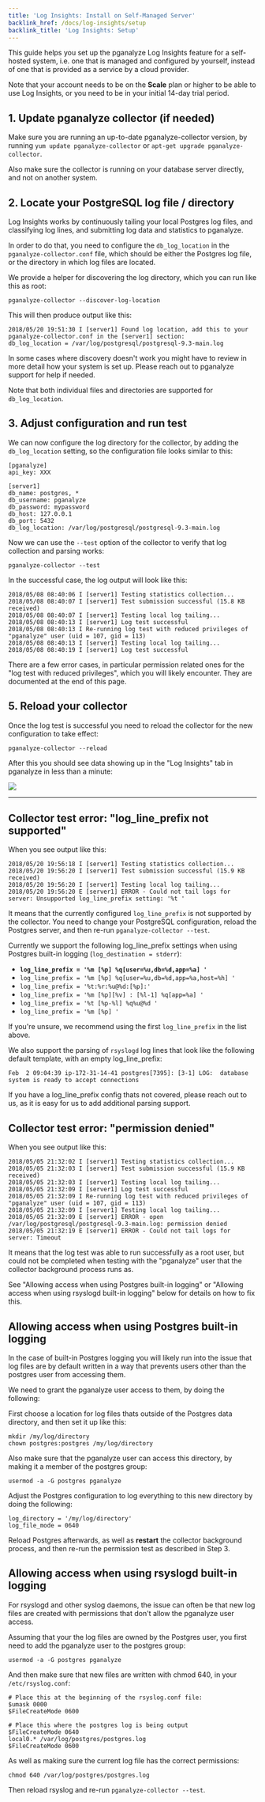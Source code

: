 ```yaml
---
title: 'Log Insights: Install on Self-Managed Server'
backlink_href: /docs/log-insights/setup
backlink_title: 'Log Insights: Setup'
---
```


This guide helps you set up the pganalyze Log Insights feature for a self-hosted system, i.e. one that is managed and configured by yourself, instead of one that is provided as a service by a cloud provider.

Note that your account needs to be on the **Scale** plan or higher to be able to use Log Insights, or you need to be in your initial 14-day trial period.

## 1. Update pganalyze collector (if needed)

Make sure you are running an up-to-date pganalyze-collector version, by running `yum update pganalyze-collector` or `apt-get upgrade pganalyze-collector`.

Also make sure the collector is running on your database server directly, and not on another system.

## 2. Locate your PostgreSQL log file / directory

Log Insights works by continuously tailing your local Postgres log files, and classifying log lines, and submitting log data and statistics to pganalyze.

In order to do that, you need to configure the `db_log_location` in the `pganalyze-collector.conf` file, which should be either the Postgres log file, or the directory in which log files are located.

We provide a helper for discovering the log directory, which you can run like this as root:

```
pganalyze-collector --discover-log-location
```

This will then produce output like this:

```
2018/05/20 19:51:30 I [server1] Found log location, add this to your pganalyze-collector.conf in the [server1] section:
db_log_location = /var/log/postgresql/postgresql-9.3-main.log
```

In some cases where discovery doesn't work you might have to review in more detail how your system is set up. Please reach out to pganalyze support for help if needed.

Note that both individual files and directories are supported for `db_log_location`.

## 3. Adjust configuration and run test

We can now configure the log directory for the collector, by adding the `db_log_location` setting, so the configuration file looks similar to this:

```
[pganalyze]
api_key: XXX

[server1]
db_name: postgres, *
db_username: pganalyze
db_password: mypassword
db_host: 127.0.0.1
db_port: 5432
db_log_location: /var/log/postgresql/postgresql-9.3-main.log
```

Now we can use the `--test` option of the collector to verify that log collection and parsing works:

```
pganalyze-collector --test
```

In the successful case, the log output will look like this:

```
2018/05/08 08:40:06 I [server1] Testing statistics collection...
2018/05/08 08:40:07 I [server1] Test submission successful (15.8 KB received)
2018/05/08 08:40:07 I [server1] Testing local log tailing...
2018/05/08 08:40:13 I [server1] Log test successful
2018/05/08 08:40:13 I Re-running log test with reduced privileges of "pganalyze" user (uid = 107, gid = 113)
2018/05/08 08:40:13 I [server1] Testing local log tailing...
2018/05/08 08:40:19 I [server1] Log test successful
```

There are a few error cases, in particular permission related ones for the "log test with reduced privileges", which you will likely encounter. They are documented at the end of this page.

## 5. Reload your collector

Once the log test is successful you need to reload the collector for the new configuration to take effect:

```
pganalyze-collector --reload
```

After this you should see data showing up in the "Log Insights" tab in pganalyze in less than a minute:

![](log_insights_screenshot.png)

---

## Collector test error: "log\_line\_prefix not supported"

When you see output like this:

```
2018/05/20 19:56:18 I [server1] Testing statistics collection...
2018/05/20 19:56:20 I [server1] Test submission successful (15.9 KB received)
2018/05/20 19:56:20 I [server1] Testing local log tailing...
2018/05/20 19:56:20 E [server1] ERROR - Could not tail logs for server: Unsupported log_line_prefix setting: '%t '
```

It means that the currently configured `log_line_prefix` is not supported by the collector. You need to change your PostgreSQL configuration, reload the Postgres server, and then re-run `pganalyze-collector --test`.

Currently we support the following log\_line\_prefix settings when using Postgres built-in logging (`log_destination = stderr`):

* **`log_line_prefix = '%m [%p] %q[user=%u,db=%d,app=%a] '`**
* `log_line_prefix = '%m [%p] %q[user=%u,db=%d,app=%a,host=%h] '`
* `log_line_prefix = '%t:%r:%u@%d:[%p]:'`
* `log_line_prefix = '%m [%p][%v] : [%l-1] %q[app=%a] '`
* `log_line_prefix = '%t [%p-%l] %q%u@%d '`
* `log_line_prefix = '%m [%p] '`

If you're unsure, we recommend using the first `log_line_prefix` in the list above.

We also support the parsing of `rsyslogd` log lines that look like the following default template, with an empty log\_line\_prefix:

```
Feb  2 09:04:39 ip-172-31-14-41 postgres[7395]: [3-1] LOG:  database system is ready to accept connections
```

If you have a log\_line\_prefix config thats not covered, please reach out to us, as it is easy for us to add additional parsing support.

## Collector test error: "permission denied"

When you see output like this:

```
2018/05/05 21:32:02 I [server1] Testing statistics collection...
2018/05/05 21:32:03 I [server1] Test submission successful (15.9 KB received)
2018/05/05 21:32:03 I [server1] Testing local log tailing...
2018/05/05 21:32:09 I [server1] Log test successful
2018/05/05 21:32:09 I Re-running log test with reduced privileges of "pganalyze" user (uid = 107, gid = 113)
2018/05/05 21:32:09 I [server1] Testing local log tailing...
2018/05/05 21:32:09 E [server1] ERROR - open /var/log/postgresql/postgresql-9.3-main.log: permission denied
2018/05/05 21:32:19 E [server1] ERROR - Could not tail logs for server: Timeout
```

It means that the log test was able to run successfully as a root user, but could not be completed when testing with the "pganalyze" user that the collector background process runs as.

See "Allowing access when using Postgres built-in logging" or "Allowing access when using rsyslogd built-in logging" below for details on how to fix this.

## Allowing access when using Postgres built-in logging

In the case of built-in Postgres logging you will likely run into the issue that
log files are by default written in a way that prevents users other than the
postgres user from accessing them.

We need to grant the pganalyze user access to them, by doing the following:

First choose a location for log files thats outside of the Postgres data directory,
and then set it up like this:

```
mkdir /my/log/directory
chown postgres:postgres /my/log/directory
```

Also make sure that the pganalyze user can access this directory, by making it a member of the postgres group:

```
usermod -a -G postgres pganalyze
```

Adjust the Postgres configuration to log everything to this new directory by doing the following:

```
log_directory = '/my/log/directory'
log_file_mode = 0640
```

Reload Postgres afterwards, as well as **restart** the collector background process, and then re-run the permission test as described in Step 3.

## Allowing access when using rsyslogd built-in logging

For rsyslogd and other syslog daemons, the issue can often be that new log files
are created with permissions that don't allow the pganalyze user access.

Assuming that your the log files are owned by the Postgres user, you first
need to add the pganalyze user to the postgres group:

```
usermod -a -G postgres pganalyze
```

And then make sure that new files are written with chmod 640, in your `/etc/rsyslog.conf`:

```
# Place this at the beginning of the rsyslog.conf file:
$umask 0000
$FileCreateMode 0600

# Place this where the postgres log is being output
$FileCreateMode 0640
local0.* /var/log/postgres/postgres.log
$FileCreateMode 0600
```

As well as making sure the current log file has the correct permissions:

```
chmod 640 /var/log/postgres/postgres.log
```

Then reload rsyslog and re-run `pganalyze-collector --test`.
